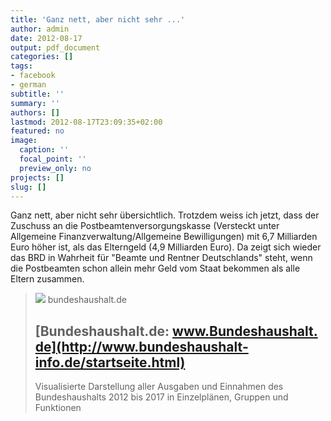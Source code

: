 ```yaml
---
title: 'Ganz nett, aber nicht sehr ...'
author: admin
date: 2012-08-17
output: pdf_document
categories: []
tags:
- facebook
- german
subtitle: ''
summary: ''
authors: []
lastmod: 2012-08-17T23:09:35+02:00
featured: no
image:
  caption: ''
  focal_point: ''
  preview_only: no
projects: []
slug: []
---
```

Ganz nett, aber nicht sehr übersichtlich. Trotzdem weiss ich jetzt, dass der Zuschuss an die Postbeamtenversorgungskasse (Versteckt unter Allgemeine Finanzverwaltung/Allgemeine Bewilligungen) mit 6,7 Milliarden Euro höher ist, als das Elterngeld (4,9 Milliarden Euro). Da zeigt sich wieder das BRD in Wahrheit für "Beamte und Rentner Deutschlands" steht, wenn die Postbeamten schon allein mehr Geld vom Staat bekommen als alle Eltern zusammen.
> [![](http://www.bundeshaushalt.de/typo3conf/ext/bmf_page_bundeshaushalt_info/Resources/Public/Images/datacenter.jpg)](http://www.bundeshaushalt-info.de/startseite.html)
> bundeshaushalt.de
> ## [Bundeshaushalt.de: www.Bundeshaushalt.de](http://www.bundeshaushalt-info.de/startseite.html)
>
>Visualisierte Darstellung aller Ausgaben und Einnahmen des Bundeshaushalts 2012 bis 2017 in Einzelplänen, Gruppen und Funktionen

